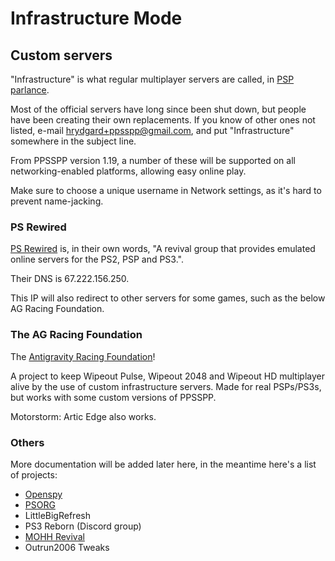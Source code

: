 # Infrastructure Mode

## Custom servers

"Infrastructure" is what regular multiplayer servers are called, in [PSP parlance](https://manuals.playstation.net/document/en/psp/current/settings/infra.html).

Most of the official servers have long since been shut down, but people have been creating their own replacements. If you know of other ones not listed, e-mail hrydgard+ppsspp@gmail.com, and put "Infrastructure" somewhere in the subject line.

From PPSSPP version 1.19, a number of these will be supported on all networking-enabled platforms, allowing easy online play.

Make sure to choose a unique username in Network settings, as it's hard to prevent name-jacking.

### PS Rewired

[PS Rewired](https://psrewired.com/) is, in their own words, "A revival group that provides emulated online servers for the PS2, PSP and PS3.".

Their DNS is 67.222.156.250.

This IP will also redirect to other servers for some games, such as the below AG Racing Foundation.

### The AG Racing Foundation

The [Antigravity Racing Foundation](https://agracingfoundation.org/)!

A project to keep Wipeout Pulse, Wipeout 2048 and Wipeout HD multiplayer alive by the use of custom infrastructure servers. Made for real PSPs/PS3s, but works with some custom versions of PPSSPP.

Motorstorm: Artic Edge also works.

### Others

More documentation will be added later here, in the meantime here's a list of projects:

* [Openspy](https://openspy.net/)
* [PSORG](https://github.com/PSOnlineReturnalGaming)
* LittleBigRefresh
* PS3 Reborn (Discord group)
* [MOHH Revival](https://mohh-revival.pages.dev/)
* Outrun2006 Tweaks
